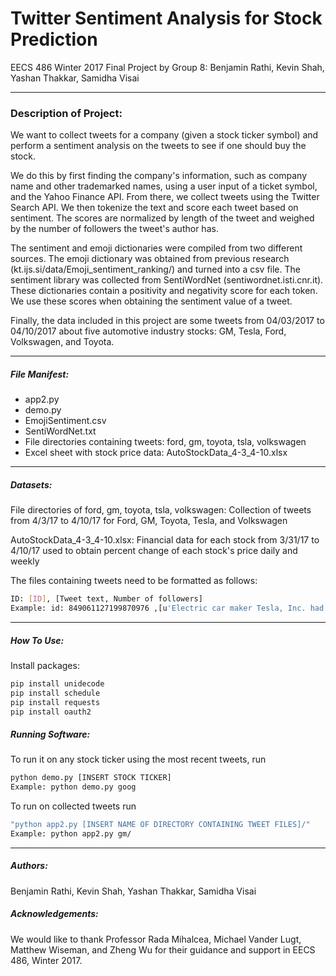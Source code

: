 # Twitter Sentiment Analysis for Stock Prediction
EECS 486 Winter 2017 Final Project by Group 8: Benjamin Rathi, Kevin Shah, Yashan Thakkar, Samidha Visai

***

### Description of Project:
We want to collect tweets for a company (given a stock ticker symbol) and perform a sentiment analysis on the tweets to see if one should buy the stock.
 
We do this by first finding the company's information, such as company name and other trademarked names, using a user input of a ticket symbol, and the Yahoo Finance API. From there, we collect tweets using the Twitter Search API. We then tokenize the text and score each tweet based on sentiment. The scores are normalized by length of the tweet and weighed by the number of followers the tweet's author has.

The sentiment and emoji dictionaries were compiled from two different sources. The emoji dictionary was obtained from previous research (kt.ijs.si/data/Emoji_sentiment_ranking/) and turned into a csv file. The sentiment library was collected from SentiWordNet (sentiwordnet.isti.cnr.it). These dictionaries contain a positivity and negativity score for each token. We use these scores when obtaining the sentiment value of a tweet.

Finally, the data included in this project are some tweets from 04/03/2017 to 04/10/2017 about five automotive industry stocks: GM, Tesla, Ford, Volkswagen, and Toyota.

***

##### File Manifest:
* app2.py
* demo.py
* EmojiSentiment.csv
* SentiWordNet.txt
* File directories containing tweets: ford, gm, toyota, tsla, volkswagen
* Excel sheet with stock price data: AutoStockData_4-3_4-10.xlsx

***

##### Datasets:
File directories of ford, gm, toyota, tsla, volkswagen: Collection of tweets from 4/3/17 to 4/10/17 for Ford, GM, Toyota, Tesla, and Volkswagen

AutoStockData_4-3_4-10.xlsx: Financial data for each stock from 3/31/17 to 4/10/17 used to obtain percent change of each stock's price daily and weekly

The files containing tweets need to be formatted as follows:
```sh
ID: [ID], [Tweet text, Number of followers]
Example: id: 849061127199870976 ,[u'Electric car maker Tesla, Inc. had a record quarter from January to March 2017, during which it both produced and... https://t.co/Ipoftmm3lM', 41649]
```

***

##### How To Use:
Install packages:
```sh
pip install unidecode
pip install schedule
pip install requests
pip install oauth2
```
##### Running Software:
To run it on any stock ticker using the most recent tweets, run 
```sh
python demo.py [INSERT STOCK TICKER]
Example: python demo.py goog
```

To run on collected tweets run 
```sh
"python app2.py [INSERT NAME OF DIRECTORY CONTAINING TWEET FILES]/"
Example: python app2.py gm/
```

***

##### Authors:
Benjamin Rathi, Kevin Shah, Yashan Thakkar, Samidha Visai

##### Acknowledgements:
We would like to thank Professor Rada Mihalcea, Michael Vander Lugt, Matthew Wiseman, and Zheng Wu for their guidance and support in EECS 486, Winter 2017. 


